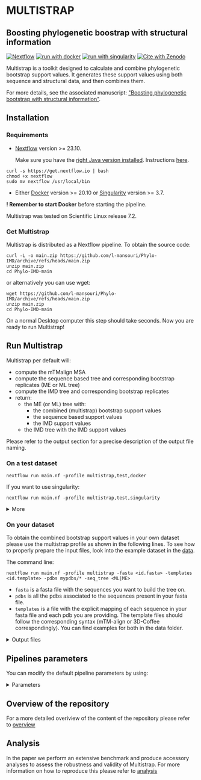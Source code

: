 # MULTISTRAP
## Boosting phylogenetic boostrap with structural information
[![Nextflow](https://img.shields.io/badge/nextflow%20DSL2-%E2%89%A523.04.0-23aa62.svg)](https://www.nextflow.io/)
[![run with docker](https://img.shields.io/badge/run%20with-docker-0db7ed?labelColor=000000&logo=docker)](https://www.docker.com/)
[![run with singularity](https://img.shields.io/badge/run%20with-singularity-1d355c.svg?labelColor=000000)](https://sylabs.io/docs/)
[![Cite with Zenodo](http://img.shields.io/badge/DOI-10.5281/zenodo.7437267-1073c8?labelColor=000000)](https://doi.org/10.5281/zenodo.7437267)

Multistrap is a toolkit designed to calculate and combine phylogenetic bootstrap support values. It generates these support values using both sequence and structural data, and then combines them. 

For more details, see the associated manuscript: ["Boosting phylogenetic bootstrap with structural information"](https://zenodo.org/records/11187505).


## Installation 

### Requirements
- [Nextflow](https://www.nextflow.io/docs/latest/install.html) version >= 23.10.
  
  Make sure you have the [right Java version installed](https://stackoverflow.com/questions/74103638/how-do-i-install-the-correct-version-of-java-for-nextflow). Instructions [here](https://www.nextflow.io/docs/latest/install.html).
```
curl -s https://get.nextflow.io | bash
chmod +x nextflow
sudo mv nextflow /usr/local/bin
```

- Either [Docker](https://docs.docker.com/engine/install/) version >= 20.10 or [Singularity](https://docs.sylabs.io/guides/3.5/user-guide/quick_start.html#) version >= 3.7.

**! Remember to start Docker** before starting the pipeline. 

Multistrap was tested on Scientific Linux release 7.2.

### Get Multistrap
Multistrap is distributed as a Nextflow pipeline. 
To obtain the source code: 
```
curl -L -o main.zip https://github.com/l-mansouri/Phylo-IMD/archive/refs/heads/main.zip 
unzip main.zip
cd Phylo-IMD-main
```

or alternatively you can use wget: 
```
wget https://github.com/l-mansouri/Phylo-IMD/archive/refs/heads/main.zip 
unzip main.zip
cd Phylo-IMD-main
```

On a normal Desktop computer this step should take seconds.
Now you are ready to run Multistrap!

## Run Multistrap

Multistrap per default will: 
- compute the mTMalign MSA
- compute the sequence based tree and corresponding bootstrap replicates (ME or ML tree)
- compute the IMD tree and corresponding bootstrap replicates
- return:
  -  the ME (or ML) tree with:
      - the combined (multistrap) bootstrap support values
      - the sequence based support values
      - the IMD support values
  -  the IMD tree with the IMD support values

Please refer to the output section for a precise description of the output file naming.


### On a test dataset

```
nextflow run main.nf -profile multistrap,test,docker
```

If you want to use singularity: 

```
nextflow run main.nf -profile multistrap,test,singularity
```
<details markdown="1">
<summary>More</summary>

This will use the test [data](https://github.com/l-mansouri/Phylo-IMD/tree/main/data) to run multistrap. 
We use `--seq_tree ME` as ML takes longer and this is meant to be just a basic test.
`replicatesNum` is also set to 10, to speed up the run.
In a normal Desktop computer this should take few minutes to complete. 
</details>


### On your dataset

To obtain the combined bootstrap support values in your own dataset please use the multistrap profile as shown in the following lines. 
To see how to properly prepare the input files, look into the example dataset in the [data](https://github.com/l-mansouri/Phylo-IMD/tree/main/data). 

The command line: 

```
nextflow run main.nf -profile multistrap -fasta <id.fasta> -templates <id.template> -pdbs mypdbs/* -seq_tree <ML|ME>
```

- `fasta` is a fasta file with the sequences you want to build the tree on. 
- `pdbs` is all the pdbs associated to the sequences present in your fasta file. 
- `templates` is a file with the explicit mapping of each sequence in your fasta file and each pdb you are providing.
  The template files should follow the corresponding syntax (mTM-align or 3D-Coffee correspondingly). You can find examples for both in the data folder.

<details markdown="1">
<summary>Output files</summary>

- `results/dataset_id`
  - `msas/*.fa`: **alignment** files. 
  - `trees_and_replicates/`:  **trees** computed using your preferred sequence method (ME or ML) (trees/<ME|ML> folder) and the IMD trees (trees/IMD folder). **Tree replicates** are found in the replicates folder within the ME|ML|IMD folders respectively.
  - `tree_supports/` the **Bootstrap support values** are stored as node labels in the trees found in tree_supports folder.
  Here you will find one folder with:
    - the trees with the <ME|ML> topology and the <ME|ML> support values (ID_ME|ML_tree_ME|ML_bs.nwk)
    - the IMD support values (ID_ME|ML_tree_IMD_bs.nwk)
    - the multistrap support values (ID_ME|ML_tree_multistrap_bs.nwk).
    
    Additionally, you will find the IMD folder, with the IMD tree with the IMD bootstrap support values (ID_IMD_tree_IMD_bs.nwk).
  </details>




## Pipelines parameters 

You can modify the default pipeline parameters by using: 


<details markdown="1">
<summary>Parameters</summary>

  - Input parameters
      - `fasta` is a fasta file with the sequences you want to build the tree on. 
      - `pdbs` is all the pdbs associated to the sequences present in your fasta file. 
      - `templates` is a file with the explicit mapping of each sequence in your fasta file and each pdb you are providing.
        The template files should follow the corresponding syntax (mTM-align or 3D-Coffee correspondingly). You can find examples for both in the data folder.
  - Parameters for tree computation:
      - `seq_tree` determines the type of sequence based tree to be computed: either ME or ML. Default: ML. 
      - `gammaRate` that determines the gamma rate for FastME tree reconstruction. Default: 1.0.
      - `seedValue` that is the random seed for FastME tree reconstruction. Default: 5. 
      - `replicatesNum` that determines the number of bootstrap replicates. Default: 100. 
      - `tree_mode` that determines the distance mode to run the IMD distance matrix computation. Default: 10.
  - Output parameter:
      - `output` that determines where to store the outputs that the pipeline publishes. Default: ./results.
</details>



## Overview of the repository
For a more detailed overiview of the content of the repository please refer to [overview](https://github.com/l-mansouri/Phylo-IMD/blob/main/Overview.md)


## Analysis

In the paper we perform an extensive benchmark and produce accessory analyses to assess the robustness and validity of Multistrap. 
For more information on how to reproduce this please refer to [analysis](https://github.com/l-mansouri/Phylo-IMD/blob/main/Analysis.md)
